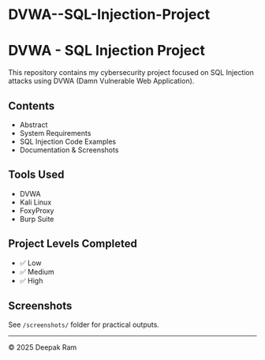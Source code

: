 # DVWA--SQL-Injection-Project

# DVWA - SQL Injection Project

This repository contains my cybersecurity project focused on SQL Injection attacks using DVWA (Damn Vulnerable Web Application).

## Contents

- Abstract
- System Requirements
- SQL Injection Code Examples
- Documentation & Screenshots

## Tools Used
- DVWA
- Kali Linux
- FoxyProxy
- Burp Suite

## Project Levels Completed
- ✅ Low
- ✅ Medium
- ✅ High

## Screenshots
See `/screenshots/` folder for practical outputs.

---

© 2025 Deepak Ram

